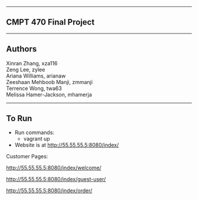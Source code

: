 -------------
CMPT 470
Final Project
-------------

-------
Authors
-------
Xinran Zhang, xza116  
Zeng Lee, zylee  
Ariana Williams, arianaw  
Zeeshaan Mehboob Manji, zmmanji  
Terrence Wong, twa63  
Melissa Hamer-Jackson, mhamerja  

------
To Run
------
- Run commands:
    - vagrant up
- Website is at http://55.55.55.5:8080/index/

Customer Pages:

http://55.55.55.5:8080/index/welcome/

http://55.55.55.5:8080/index/guest-user/

http://55.55.55.5:8080/index/order/